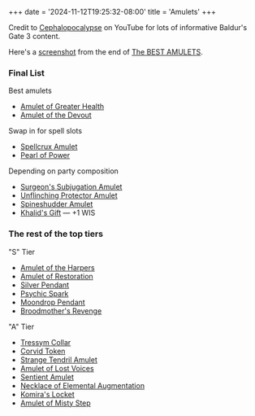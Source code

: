 +++
date = '2024-11-12T19:25:32-08:00'
title = 'Amulets'
+++

Credit to [Cephalopocalypse](https://www.youtube.com/@Cephalopocalypse) on YouTube for lots of informative Baldur's Gate 3 content.

Here's a [screenshot](Cephalopocalypse%20final%20neckwear.png) from the end of [The BEST AMULETS](https://www.youtube.com/watch?v=23SPY6-dFfw).

### Final List

Best amulets

* [Amulet of Greater Health](https://bg3.wiki/wiki/Amulet_of_Greater_Health)
* [Amulet of the Devout](https://bg3.wiki/wiki/Amulet_of_the_Devout)

Swap in for spell slots

* [Spellcrux Amulet](https://bg3.wiki/wiki/Spellcrux_Amulet)
* [Pearl of Power](https://bg3.wiki/wiki/Pearl_of_Power_Amulet)

Depending on party composition

* [Surgeon's Subjugation Amulet](https://bg3.wiki/wiki/Surgeon%27s_Subjugation_Amulet)
* [Unflinching Protector Amulet](https://bg3.wiki/wiki/Unflinching_Protector_Amulet)
* [Spineshudder Amulet](https://bg3.wiki/wiki/Spineshudder_Amulet)
* [Khalid's Gift](https://bg3.wiki/wiki/Khalid%27s_Gift) — +1 WIS

### The rest of the top tiers

"S" Tier

* [Amulet of the Harpers](https://bg3.wiki/wiki/Amulet_of_the_Harpers)
* [Amulet of Restoration](https://bg3.wiki/wiki/Amulet_of_Restoration)
* [Silver Pendant](https://bg3.wiki/wiki/Silver_Pendant)
* [Psychic Spark](https://bg3.wiki/wiki/Psychic_Spark)
* [Moondrop Pendant](https://bg3.wiki/wiki/Moondrop_Pendant)
* [Broodmother's Revenge](https://bg3.wiki/wiki/Broodmother%27s_Revenge)

"A" Tier

* [Tressym Collar](https://bg3.wiki/wiki/Tressym_Collar)
* [Corvid Token](https://bg3.wiki/wiki/Corvid_Token)
* [Strange Tendril Amulet](https://bg3.wiki/wiki/Strange_Tendril_Amulet)
* [Amulet of Lost Voices](https://bg3.wiki/wiki/The_Amulet_of_Lost_Voices)
* [Sentient Amulet](https://bg3.wiki/wiki/Sentient_Amulet_(Rare))
* [Necklace of Elemental Augmentation](https://bg3.wiki/wiki/Necklace_of_Elemental_Augmentation)
* [Komira's Locket](https://bg3.wiki/wiki/Komira%27s_Locket)
* [Amulet of Misty Step](https://bg3.wiki/wiki/Amulet_of_Misty_Step)

